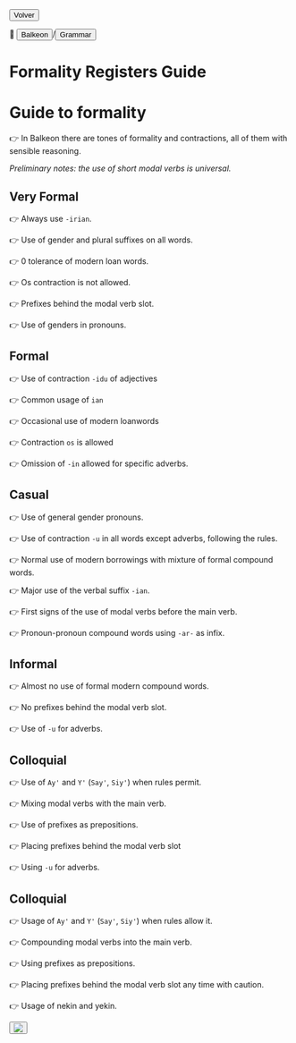 <button class="button-82-pushable" role="button" onclick="history.back()">
  <span class="button-82-shadow"></span>
  <span class="button-82-edge"></span>
  <span class="button-82-front text">
  Volver
 </span> </button>

📂 <button class="button-16" role="button" onclick="location.href='../../index'">Balkeon</button>/<button class="button-16" role="button" onclick="location.href='../index'">Grammar</button>


# Formality Registers Guide

# Guide to formality

👉 In Balkeon there are tones of formality and contractions, all of them with sensible reasoning.

*Preliminary notes: the use of short modal verbs is universal.*

## Very Formal

👉 Always use `-irian`.

👉 Use of gender and plural suffixes on all words.

👉 0 tolerance of modern loan words.

👉 Os contraction is not allowed.

👉 Prefixes behind the modal verb slot.

👉 Use of genders in pronouns.

## Formal

👉 Use of contraction `-idu` of adjectives

👉 Common usage of `ian`

👉 Occasional use of modern loanwords

👉 Contraction `os` is allowed

👉 Omission of `-in` allowed for specific adverbs.

## Casual

👉 Use of general gender pronouns.

👉 Use of contraction `-u` in all words except adverbs, following the rules.

👉 Normal use of modern borrowings with mixture of formal compound words.

👉 Major use of the verbal suffix `-ian`.

👉 First signs of the use of modal verbs before the main verb.

👉 Pronoun-pronoun compound words using `-ar-` as infix.

## Informal

👉 Almost no use of formal modern compound words.

👉 No prefixes behind the modal verb slot. 

👉 Use of `-u` for adverbs. 

## Colloquial

👉 Use of `Ay'` and `Y'` (`Say'`, `Siy'`) when rules permit.

👉 Mixing modal verbs with the main verb.

👉 Use of prefixes as prepositions.

👉 Placing prefixes behind the modal verb slot 

👉 Using `-u` for adverbs. 

## Colloquial

👉 Usage of `Ay'` and `Y'` (`Say'`, `Siy'`) when rules allow it. 

👉 Compounding modal verbs into the main verb. 

👉 Using prefixes as prepositions. 

👉 Placing prefixes behind the modal verb slot any time with caution. 

👉 Usage of nekin and yekin.

</span> </button> <button class="button-17" role="button" onclick="langRedirect('en')"><img src="https://img.icons8.com/?size=35&id=95094&format=png&color=000000"/></button> 
